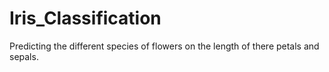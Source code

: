 # Iris_Classification
Predicting the different species of flowers on the length of there petals and sepals.

